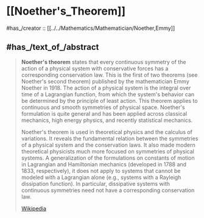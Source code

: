 
# [[Noether's_Theorem]] 

#has_/creator :: [[../../Mathematics/Mathematician/Noether,Emmy]] 

## #has_/text_of_/abstract 

> **Noether's theorem** states that every continuous symmetry of the action of a physical system with conservative forces has a corresponding conservation law. This is the first of two theorems (see Noether's second theorem) published by the mathematician Emmy Noether in 1918. The action of a physical system is the integral over time of a Lagrangian function, from which the system's behavior can be determined by the principle of least action. This theorem applies to continuous and smooth symmetries of physical space. Noether's formulation is quite general and has been applied across classical mechanics, high energy physics, and recently statistical mechanics.
>
> Noether's theorem is used in theoretical physics and the calculus of variations. It reveals the fundamental relation between the symmetries of a physical system and the conservation laws. It also made  modern theoretical physicists much more focused on symmetries of physical systems. A generalization of the formulations on constants of motion in Lagrangian and Hamiltonian mechanics (developed in 1788 and 1833, respectively), it does not apply to systems that cannot be modeled with a Lagrangian alone (e.g., systems with a Rayleigh dissipation function). In particular, dissipative systems with continuous symmetries need not have a corresponding conservation law.
>
> [Wikipedia](https://en.wikipedia.org/wiki/Noether's%20theorem) 

